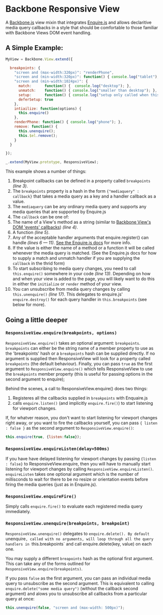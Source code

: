 # Backbone Responsive View

A [Backbone.js](http://backbonejs.org) view mixin that integrates [Enquire.js](http://wickynilliams.github.com/enquire.js/) and allows declaritive media query callbacks in a style that should be comfortable to those familiar with Backbone Views DOM event handling.

## A Simple Example:

```javascript
MyView = Backbone.View.extend({

  breakpoints: {
    "screen and (max-width:320px)": "renderPhone",
    "screen and (min-width:320px)": function() { console.log("tablet"); },
    "screen and (min-width:1024px)": {
      match:      function() {  console.log("desktop"); },
      unmatch:    function() { console.log("smaller than desktop"); },
      setup:      function() { console.log("setup only called when this query matches"); },
      deferSetup: true
    },
    intiailize: function(options) {
      this.enquire()
    },
    renderPhone: function() { console.log("phone"); },
    remove: function() { 
      this.unenquire();
      this.$el.remove();
    }
  }

});

_.extend(MyView.prototype, ResponsiveView);
```

This example shows a number of things:

1. Breakpoint callbacks can be defined in a property called `breakpoints` *(line 3)*.
2. The `breakpoints` property is a hash in the form `{"mediaquery" : callback}` that takes a media query as a key and a handler callback as a value.
3. The `mediaquery` can be any ordinary media query and supports any media queries that are supported by Enquire.js
4. The `callback` can be one of:
  1. The name of a View's method as a string (similar to [Backbone View's DOM 'events' callbacks](http://backbonejs.org/#View-delegateEvents)) *(line 4)*.
  2. A function *(line 5)*.
  3. Any of the acceptable handler arguments that enquire.register() can handle *(lines 6 — 11)*. [See the Enquire.js docs](http://wickynilliams.github.com/enquire.js/) for more info.
5. If the value is either the name of a method or a function it will be called whenever the media query is matched. (See the Enquire.js docs for how to supply a match and unmatch handler if you are supplying the `callback` in the thrid form)
6. To start subscribing to media query changes, you need to call `this.enquire()` somewhere in your code *(line 13)*. Depending on how and when your view is added to the page, you will likely want to do this in either the `initialize` or `render` method of your view.
7. You can unsubscribe from media query changes by calling `this.unenquire()` *(line 17)*. This delegates to enquire.js' `enquire.destroy()` for each query handler in `this.breakpoints` (see below for more).

## Going a little deeper

### `ResponsiveView.enquire(breakpoints, options)`

`ResponsiveView.enquire()` takes an optional argument: `breakpoints`. `breakpoints` can either be the string name of a member property to use as the 'breakpoints' hash or a `breakpoints` hash can be supplied directly. If no argument is supplied then ResponsiveView will look for a property called `breakpoints` (the default behaviour). Finally, you can pass `true` as the first argument to `ResponsiveView.enquire()` which tells ResponsiveView to use the `breakpoints` member property (this is useful for passing options in the second argument to enquire);

Behind the scenes, a call to ResponsiveView.enquire() does two things: 
1. Registeres all the callbacks supplied in `breakpoints` with Enquaire.js
2. calls `enquire.listen()` (and implicitly `enquire.fire()`) to start listening for viewport changes.

If, for whatver reason, you don't want to start listening for viewport changes right away, or you want to fire the callbacks yourself, you can pass `{ listen : false }` as the second argument to `ResponsiveView.enquire()`:

```javascript
this.enquire(true, {listen:false});
```

### `ResponsiveView.enquireListen(delay=500ms)` ###

If you have have delayed listening for viewport changes by passing `{listen : false}` to ResponsiveView.enquire, then you will have to manually start listening for viewport changes by calling `ResponsiveView.enquireListen()`. `enquireListen` takes one optional argument which is the number of millisconds to wait for there to be no resize or orientation events before firing the media queries (just as in Enquire.js).

### `ResponsiveView.enquireFire()` ###

Simply calls `enquire.fire()` to evaluate each registered media query immediately.

### `ResponsiveView.unenquire(breakpoints, breakpoint)` ###

`ResponsiveView.unenquire()` delegates to `enquire.delete(). By default `unenquire`, called with no arguments, will loop through all the query handlers in `this.breakpoints` and call enquire.delete(key, value) on each one.

You may supply a different `breapoints` hash as the optional first argument. This can take any of the forms outlined for `ResponsiveView.enquire(breakpoints)`. 

If you pass `false` as the first argument, you can pass an individual media query to unsubscribe as the second argument. This is equivalent to calling `enquire.delete("some media query")` (without the callback second argument) and alows you to unsubscribe all callbacks from a particular query at once:

```javascript
this.unenquire(false, "screen and (max-width: 500px)");
```